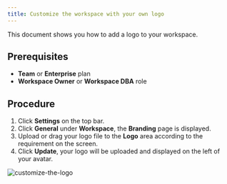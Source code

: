 ```yaml
---
title: Customize the workspace with your own logo
---
```


<EnterpriseOnlyBlock />

This document shows you how to add a logo to your workspace.

## Prerequisites

- **Team** or **Enterprise** plan
- **Workspace Owner** or **Workspace DBA** role

## Procedure

1. Click **Settings** on the top bar.
2. Click **General** under **Workspace**, the **Branding** page is displayed.
3. Upload or drag your logo file to the **Logo** area according to the requirement on the screen.
4. Click **Update**, your logo will be uploaded and displayed on the left of your avatar.

![customize-the-logo](/content/docs/administration/customize-logo/customize-logo.webp)

